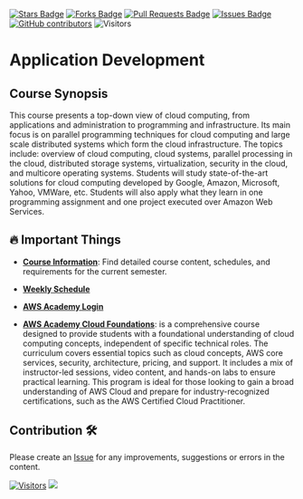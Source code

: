<a href="https://github.com/drshahizan/application-development/stargazers"><img src="https://img.shields.io/github/stars/drshahizan/application-development" alt="Stars Badge"/></a>
<a href="https://github.com/drshahizan/application-development/network/members"><img src="https://img.shields.io/github/forks/drshahizan/application-development" alt="Forks Badge"/></a>
<a href="https://github.com/drshahizan/application-development/pulls"><img src="https://img.shields.io/github/issues-pr/drshahizan/application-development" alt="Pull Requests Badge"/></a>
<a href="https://github.com/drshahizan/application-development"><img src="https://img.shields.io/github/issues/drshahizan/application-development" alt="Issues Badge"/></a>
<a href="https://github.com/drshahizan/application-development/graphs/contributors"><img alt="GitHub contributors" src="https://img.shields.io/github/contributors/drshahizan/application-development?color=2b9348"></a>
![Visitors](https://api.visitorbadge.io/api/visitors?path=https%3A%2F%2Fgithub.com%2Fdrshahizan%2Fapplication-development&labelColor=%23d9e3f0&countColor=%23697689&style=flat)

# Application Development

## Course Synopsis
This course presents a top-down view of cloud computing, from applications and administration to programming and infrastructure. Its main focus is on parallel programming techniques for cloud computing and large scale distributed systems which form the cloud infrastructure. The topics include: overview of cloud computing, cloud systems, parallel processing in the cloud, distributed storage systems, virtualization, security in the cloud, and multicore operating systems. Students will study state-of-the-art solutions for cloud computing developed by Google, Amazon, Microsoft, Yahoo, VMWare, etc. Students will also apply what they learn in one programming assignment and one project executed over Amazon Web Services.

## 🔥 Important Things

- **[Course Information](https://github.com/drshahizan/special-topic-software-engineering/blob/main/images/CI_SECJ3403_Special_Topic_SE-24251.pdf)**: Find detailed course content, schedules, and requirements for the current semester.
  
- **[Weekly Schedule](./materials/schedule.md)**

- **[AWS Academy Login](https://www.awsacademy.com/vforcesite/LMS_Login)**
  
- **[AWS Academy Cloud Foundations](https://awsacademy.instructure.com/courses/97605)**: is a comprehensive course designed to provide students with a foundational understanding of cloud computing concepts, independent of specific technical roles. The curriculum covers essential topics such as cloud concepts, AWS core services, security, architecture, pricing, and support. It includes a mix of instructor-led sessions, video content, and hands-on labs to ensure practical learning. This program is ideal for those looking to gain a broad understanding of AWS Cloud and prepare for industry-recognized certifications, such as the AWS Certified Cloud Practitioner.

## Contribution 🛠️
Please create an [Issue](https://github.com/drshahizan/application-development/issues) for any improvements, suggestions or errors in the content.

[![Visitors](https://api.visitorbadge.io/api/visitors?path=https%3A%2F%2Fgithub.com%2Fdrshahizan&labelColor=%23697689&countColor=%23555555&style=plastic)](https://visitorbadge.io/status?path=https%3A%2F%2Fgithub.com%2Fdrshahizan)
![](https://hit.yhype.me/github/profile?user_id=81284918)
